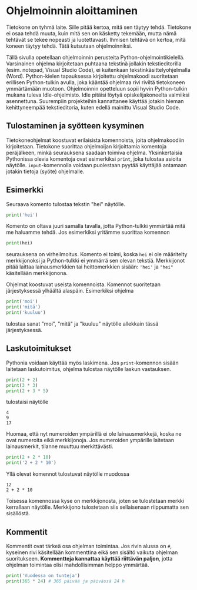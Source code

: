 # Ohjelmoinnin aloittaminen

Tietokone on tyhmä laite. Sille pitää kertoa, mitä sen täytyy tehdä. Tietokone ei osaa tehdä muuta, kuin mitä sen on käsketty tekemään, mutta nämä tehtävät se tekee nopeasti ja luotettavasti. Ihmisen tehtävä on kertoa, mitä koneen täytyy tehdä. Tätä kutsutaan ohjelmoinniksi.

Tällä sivulla opetellaan ohjelmoinnin perusteita Python-ohjelmointikielellä. Varsinainen ohjelma kirjoitetaan puhtaana tekstinä jollakin tekstieditorilla (esim. notepad, Visual Studio Code), ei kuitenkaan tekstinkäsittelyohjelmalla (Word). Python-kielen tapauksessa kirjoitettu ohjelmakoodi suoritetaan erillisen Python-tulkin avulla, joka kääntää ohjelmaa rivi riviltä tietokoneen ymmärtämään muotoon. Ohjelmoinnin opetteluun sopii hyvin Python-tulkin mukana tuleva Idle-ohjelmisto. Idle pitäisi löytyä opiskelijakoneelta valmiiksi asennettuna. Suurempiin projekteihin kannattanee käyttää jotakin hieman kehittyneempää tekstieditoria, kuten edellä mainittu Visual Studio Code.

## Tulostaminen ja syötteen kysyminen

Tietokoneohjelmat koostuvat erilaisista komennoista, joita ohjelmakoodiin kirjoitetaan. Tietokone suorittaa ohjelmoijan kirjoittamia komentoja peräjälkeen, minkä seurauksena saadaan toimiva ohjelma. Yksinkertaisia Pythonissa olevia komentoja ovat esimerkiksi ``print``, joka tulostaa asioita näytölle. ``input``-komennolla voidaan puolestaan pyytää käyttäjää antamaan jotakin tietoja (syöte) ohjelmalle.

## Esimerkki

Seuraava komento tulostaa tekstin "hei" näytölle.

```python
print('hei')
``` 

Komento on oltava juuri samalla tavalla, jotta Python-tulkki ymmärtää mitä me haluamme tehdä. Jos esimerkiksi yritämme suorittaa komennon

```python
print(hei)
```

seurauksena on virheilmoitus. Komento ei toimi, koska ``hei`` ei ole määritelty merkkijonoksi ja Python-tulkki ei ymmärrä sen olevan tekstiä. Merkkijonot pitää laittaa lainausmerkkien tai heittomerkkien sisään: ``'hei'`` ja ``"hei"`` käsitellään merkkijonona.

Ohjelmat koostuvat useista komennoista. Komennot suoritetaan järjestyksessä ylhäältä alaspäin. Esimerkiksi ohjelma 

```python
print('moi')
print('mitä')
print('kuuluu')
```

tulostaa sanat "moi", "mitä" ja "kuuluu" näytölle allekkain tässä järjestyksessä.

## Laskutoimitukset

Pythonia voidaan käyttää myös laskimena. Jos ``print``-komennon sisään laitetaan laskutoimitus, ohjelma tulostaa näytölle laskun vastauksen.

```python
print(2 + 2)
print(3 * 3)
print(2 + 3 * 5)
```

tulostaisi näytölle

```
4
9
17
```

Huomaa, että nyt numeroiden ympärillä ei ole lainausmerkkejä, koska ne ovat numeroita eikä merkkijonoja. Jos numeroiden ympärille laitetaan lainausmerkit, tilanne muuttuu merkittävästi.

```python
print(2 + 2 * 10)
print('2 + 2 * 10')
```

Yllä olevat komennot tulostuvat näytölle muodossa

```
12
2 + 2 * 10
```

Toisessa komennossa kyse on merkkijonosta, joten se tulostetaan merkki kerrallaan näytölle. Merkkijono tulostetaan siis sellaisenaan riippumatta sen sisällöstä.

## Kommentit

Kommentit ovat tärkeä osa ohjelman toimintaa. Jos rivin alussa on ``#``, kyseinen rivi käsitellään kommenttina eikä sen sisältö vaikuta ohjelman suoritukseen. **Kommentteja kannattaa käyttää riittävän paljon**, jotta ohjelman toimintaa olisi mahdollisimman helppo ymmärtää.

```python
print('Vuodessa on tunteja')
print(365 * 24) # 365 päivää ja päivässä 24 h
```
